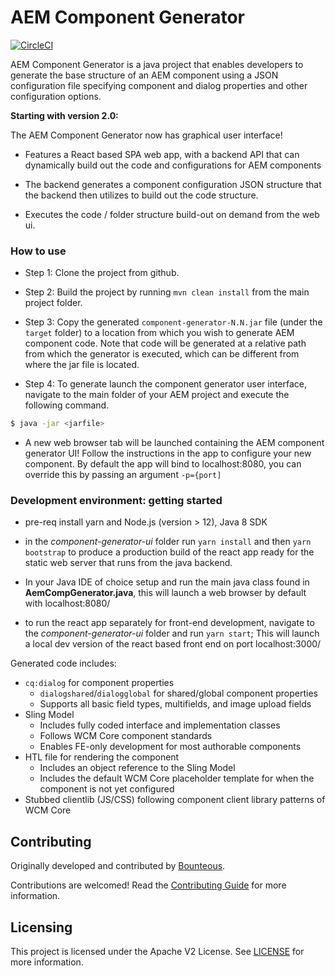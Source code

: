 # AEM Component Generator

[![CircleCI](https://circleci.com/gh/adobe/aem-component-generator.svg?style=svg)](https://circleci.com/gh/adobe/aem-component-generator)

AEM Component Generator is a java project that enables developers to generate the base structure of an
AEM component using a JSON configuration file specifying component and dialog properties and other configuration
options.

**Starting with version 2.0:**

The AEM Component Generator now has graphical user interface!
- Features a React based SPA web app, with a backend API that can dynamically build out the code and configurations for AEM components

- The backend generates a component configuration JSON structure that the backend then utilizes to build out the code structure.

- Executes the code / folder structure build-out on demand from the web ui.

### How to use

-  Step 1: Clone the project from github.

-  Step 2: Build the project by running `mvn clean install` from the main project folder.

-  Step 3: Copy the generated `component-generator-N.N.jar` file (under the `target` folder) to a location
           from which you wish to generate AEM component code.  Note that code will be generated at a relative path from which
           the generator is executed, which can be different from where the jar file is located.
- Step 4: To generate launch the component generator user interface, navigate to the main folder of your AEM project and execute the following command.

```sh
$ java -jar <jarfile>
```
- A new web browser tab will be launched containing the AEM component generator UI! Follow the instructions in the app to configure your new component. By default the app will bind to localhost:8080, you can override this by passing an argument `-p={port]`

### Development environment: getting started

- pre-req install yarn and Node.js (version > 12), Java 8 SDK

- in the *component-generator-ui* folder run `yarn install` and then `yarn bootstrap` to produce a production build of the react app ready for the static web server that runs from the java backend.

- In your  Java IDE of choice setup and run the main java class found in **AemCompGenerator.java**, this will launch a web browser by default with localhost:8080/

- to run the react app separately for front-end development, navigate to the *component-generator-ui* folder and run `yarn start`; This will launch a local dev version of the react based front end on port localhost:3000/
 
Generated code includes:
- `cq:dialog` for component properties
    - `dialogshared`/`dialogglobal` for shared/global component properties
    - Supports all basic field types, multifields, and image upload fields
- Sling Model
    - Includes fully coded interface and implementation classes
    - Follows WCM Core component standards
    - Enables FE-only development for most authorable components
- HTL file for rendering the component
    - Includes an object reference to the Sling Model
    - Includes the default WCM Core placeholder template for when the component is not yet configured
- Stubbed clientlib (JS/CSS) following component client library patterns of WCM Core 

## Contributing
 
Originally developed and contributed by [Bounteous](https://www.bounteous.com/insights/2019/07/31/aem-component-generator/).

Contributions are welcomed! Read the [Contributing Guide](.github/CONTRIBUTING.md) for more information.
 
## Licensing
 
This project is licensed under the Apache V2 License. See [LICENSE](LICENSE) for more information.
